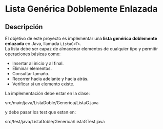 # Lista Genérica Doblemente Enlazada

## Descripción

El objetivo de este proyecto es implementar una **lista genérica doblemente enlazada** en Java, llamada `ListaG<T>`.  
La lista debe ser capaz de almacenar elementos de cualquier tipo y permitir operaciones básicas como:

- Insertar al inicio y al final.
- Eliminar elementos.
- Consultar tamaño.
- Recorrer hacia adelante y hacia atrás.
- Verificar si un elemento existe.

La implementación debe estar en la clase:

src/main/java/ListaDoble/Generica/ListaG.java

y debe pasar los test que estan en:

src/test/java/ListaDoble/Generica/ListaGTest.java
